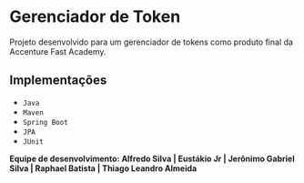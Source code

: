 # Gerenciador de Token

Projeto desenvolvido para um gerenciador de tokens como produto final da Accenture Fast Academy.

## Implementações

* `Java`
* `Maven`
* `Spring Boot`
* `JPA`
* `JUnit`

**Equipe de desenvolvimento: Alfredo Silva | Eustákio Jr | Jerônimo Gabriel Silva | Raphael Batista | Thiago Leandro Almeida**

